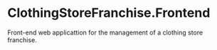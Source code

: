 # ClothingStoreFranchise.Frontend
Front-end web applicattion for the management of a clothing store franchise.
